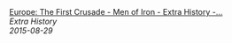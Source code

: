 <!--2024-07-21 00:21:39-->
<div class="yb">
  <a class="nodecor" href="/index.html?istoriya/europe_the_first_crusade_-_men_of_iron_-_extra_history_-_part_4">
    <img class="preview" data-videoid="UdzsMEHUBrQ" src="https://i.ytimg.com/vi/UdzsMEHUBrQ/hqdefault.jpg" align="middle" alt="">
  </a>
  <div class="inlbl text">
    <a class="nodecor" href="/index.html?istoriya/europe_the_first_crusade_-_men_of_iron_-_extra_history_-_part_4">Europe: The First Crusade - Men of Iron - Extra History -...</a><br>
    <i class="smaller2">Extra History</i><br>
    <i class="smaller3">2015-08-29</i>
  </div>
</div>
